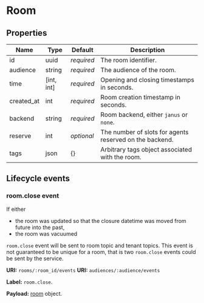 # Room

## Properties

Name       | Type       | Default    | Description
-----------| ---------- | ---------- | ----------------------------------------------------
id         |       uuid | _required_ | The room identifier.
audience   |     string | _required_ | The audience of the room.
time       | [int, int] | _required_ | Opening and closing timestamps in seconds.
created_at |        int | _required_ | Room creation timestamp in seconds.
backend    |     string | _required_ | Room backend, either `janus` or `none`.
reserve    |        int | _optional_ | The number of slots for agents reserved on the backend.
tags       |       json | {}         | Arbitrary tags object associated with the room.


## Lifecycle events

### room.close event

If either
  * the room was updated so that the closure datetime was moved from future into the past,
  * the room was vacuumed

`room.close` event will be sent to room topic and tenant topics.
This event is not guaranteed to be unique for a room, that is two `room.close` events could be sent by the service.

**URI:** `rooms/:room_id/events`
**URI:** `audiences/:audience/events`

**Label:** `room.close`.

**Payload:** [room](#properties) object.
